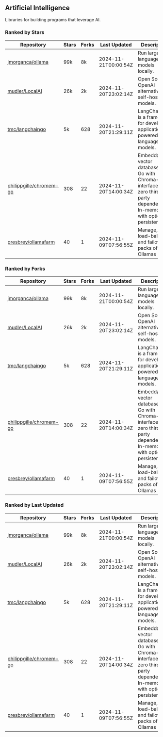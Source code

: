 ## Artificial Intelligence

Libraries for building programs that leverage AI.

### Ranked by Stars

| Repository | Stars | Forks | Last Updated | Description | 
|------------|-------|-------|--------------|-------------|
| [jmorganca/ollama](https://github.com/jmorganca/ollama) | 99k | 8k | 2024-11-21T00:00:54Z |  Run large language models locally. |
| [mudler/LocalAI](https://github.com/mudler/LocalAI) | 26k | 2k | 2024-11-20T23:02:14Z |  Open Source OpenAI alternative, self-host AI models. |
| [tmc/langchaingo](https://github.com/tmc/langchaingo) | 5k | 628 | 2024-11-20T21:29:11Z |  LangChainGo is a framework for developing applications powered by language models. |
| [philippgille/chromem-go](https://github.com/philippgille/chromem-go) | 308 | 22 | 2024-11-20T14:00:34Z |  Embeddable vector database for Go with Chroma-like interface and zero third-party dependencies. In-memory with optional persistence. |
| [presbrey/ollamafarm](https://github.com/presbrey/ollamafarm) | 40 | 1 | 2024-11-09T07:56:55Z |  Manage, load-balance, and failover packs of Ollamas |

### Ranked by Forks

| Repository | Stars | Forks | Last Updated | Description | 
|------------|-------|-------|--------------|-------------|
| [jmorganca/ollama](https://github.com/jmorganca/ollama) | 99k | 8k | 2024-11-21T00:00:54Z |  Run large language models locally. |
| [mudler/LocalAI](https://github.com/mudler/LocalAI) | 26k | 2k | 2024-11-20T23:02:14Z |  Open Source OpenAI alternative, self-host AI models. |
| [tmc/langchaingo](https://github.com/tmc/langchaingo) | 5k | 628 | 2024-11-20T21:29:11Z |  LangChainGo is a framework for developing applications powered by language models. |
| [philippgille/chromem-go](https://github.com/philippgille/chromem-go) | 308 | 22 | 2024-11-20T14:00:34Z |  Embeddable vector database for Go with Chroma-like interface and zero third-party dependencies. In-memory with optional persistence. |
| [presbrey/ollamafarm](https://github.com/presbrey/ollamafarm) | 40 | 1 | 2024-11-09T07:56:55Z |  Manage, load-balance, and failover packs of Ollamas |

### Ranked by Last Updated

| Repository | Stars | Forks | Last Updated | Description | 
|------------|-------|-------|--------------|-------------|
| [jmorganca/ollama](https://github.com/jmorganca/ollama) | 99k | 8k | 2024-11-21T00:00:54Z |  Run large language models locally. |
| [mudler/LocalAI](https://github.com/mudler/LocalAI) | 26k | 2k | 2024-11-20T23:02:14Z |  Open Source OpenAI alternative, self-host AI models. |
| [tmc/langchaingo](https://github.com/tmc/langchaingo) | 5k | 628 | 2024-11-20T21:29:11Z |  LangChainGo is a framework for developing applications powered by language models. |
| [philippgille/chromem-go](https://github.com/philippgille/chromem-go) | 308 | 22 | 2024-11-20T14:00:34Z |  Embeddable vector database for Go with Chroma-like interface and zero third-party dependencies. In-memory with optional persistence. |
| [presbrey/ollamafarm](https://github.com/presbrey/ollamafarm) | 40 | 1 | 2024-11-09T07:56:55Z |  Manage, load-balance, and failover packs of Ollamas |

